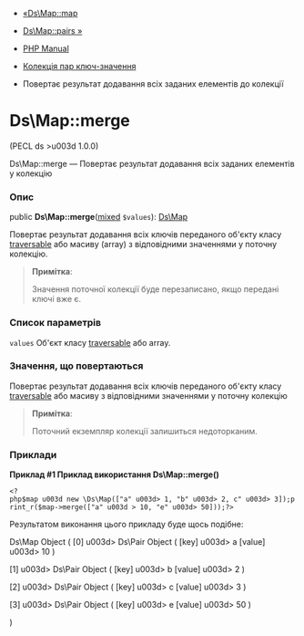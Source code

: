 - [«Ds\Map::map](ds-map.map.md)
- [Ds\Map::pairs »](ds-map.pairs.md)

- [PHP Manual](index.md)
- [Колекція пар ключ-значення](class.ds-map.md)
- Повертає результат додавання всіх заданих елементів до колекції

# Ds\Map::merge

(PECL ds \>u003d 1.0.0)

Ds\Map::merge — Повертає результат додавання всіх заданих елементів
у колекцію

### Опис

public
**Ds\Map::merge**([mixed](language.types.declarations.md#language.types.declarations.mixed)
`$values`): [Ds\Map](class.ds-map.md)

Повертає результат додавання всіх ключів переданого об'єкту класу
[traversable](class.traversable.md) або масиву (array) з
відповідними значеннями у поточну колекцію.

> **Примітка**:
>
> Значення поточної колекції буде перезаписано, якщо передані ключі
> вже є.

### Список параметрів

`values`
Об'єкт класу [traversable](class.traversable.md) або array.

### Значення, що повертаються

Повертає результат додавання всіх ключів переданого об'єкту класу
[traversable](class.traversable.md) або масиву з відповідними
значеннями у поточну колекцію

> **Примітка**:
>
> Поточний екземпляр колекції залишиться недоторканим.

### Приклади

**Приклад #1 Приклад використання **Ds\Map::merge()****

` <?php$map u003d new \Ds\Map(["a" u003d> 1, "b" u003d> 2, c" u003d> 3]);print_r($map->merge(["a" u003d > 10, "e" u003d> 50]));?> `

Результатом виконання цього прикладу буде щось подібне:

Ds\Map Object
(
[0] u003d> Ds\Pair Object
(
[key] u003d> a
[value] u003d> 10
)

[1] u003d> Ds\Pair Object
(
[key] u003d> b
[value] u003d> 2
)

[2] u003d> Ds\Pair Object
(
[key] u003d> c
[value] u003d> 3
)

[3] u003d> Ds\Pair Object
(
[key] u003d> e
[value] u003d> 50
)

)
